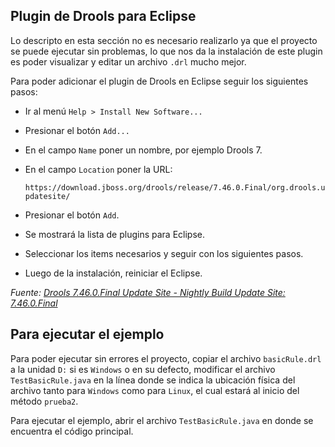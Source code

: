## Plugin de Drools para Eclipse

Lo descripto en esta sección no es necesario realizarlo ya que el proyecto se puede ejecutar sin problemas, lo que nos da la instalación de este plugin es poder visualizar y editar un archivo `.drl` mucho mejor.

Para poder adicionar el plugin de Drools en Eclipse seguir los siguientes pasos:

- Ir al menú `Help > Install New Software...`

- Presionar el botón `Add...`

- En el campo `Name` poner un nombre, por ejemplo Drools 7.

- En el campo `Location` poner la URL:
  
  `https://download.jboss.org/drools/release/7.46.0.Final/org.drools.updatesite/`

- Presionar el botón `Add`.

- Se mostrará la lista de plugins para Eclipse.

- Seleccionar los items necesarios y seguir con los siguientes pasos.

- Luego de la instalación, reiniciar el Eclipse.

*Fuente: [Drools 7.46.0.Final Update Site - Nightly Build Update Site: 7.46.0.Final](https://download.jboss.org/drools/release/7.46.0.Final/org.drools.updatesite/)*



## Para ejecutar el ejemplo

Para poder ejecutar sin errores el proyecto, copiar el archivo `basicRule.drl` a la unidad `D:` si es `Windows` o en su defecto, modificar el archivo `TestBasicRule.java` en la línea donde se indica la ubicación física del archivo tanto para `Windows` como para `Linux`, el cual estará al inicio del método `prueba2`.

Para ejecutar el ejemplo, abrir el archivo `TestBasicRule.java` en donde se encuentra el código principal.
